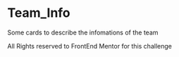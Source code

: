 # Team_Info
Some cards to describe the infomations of the team

All Rights reserved to FrontEnd Mentor for this challenge
